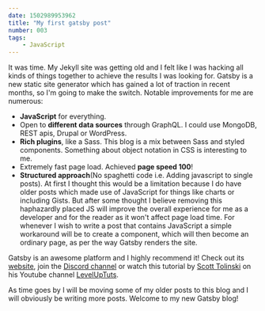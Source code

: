 ```yaml
---
date: 1502989953962
title: "My first gatsby post"
number: 003
tags: 
    - JavaScript
---
```


It was time. My Jekyll site was getting old and I felt like I was hacking all kinds of things together to achieve the results I was looking for. Gatsby is a new static site generator which has gained a lot of traction in recent months, so I'm going to make the switch. Notable improvements for me are numerous: 

- **JavaScript** for everything.
- Open to **different data sources** through GraphQL. I could use MongoDB, REST apis, Drupal or WordPress.
- **Rich plugins**, like a Sass. This blog is a mix between Sass and styled components. Something about object notation in CSS is interesting to me.
- Extremely fast page load. Achieved **page speed 100**!
- **Structured approach**(No spaghetti code i.e. Adding javascript to single posts). At first I thought this would be a limitation because I do have older posts which made use of JavaScript for things like charts or including Gists. But after some thought I believe removing this haphazardly placed JS will improve the overall experience for me as a developer and for the reader as it won't affect page load time. For whenever I wish to write a post that contains JavaScript a simple workaround will be to create a component, which will then become an ordinary page, as per the way Gatsby renders the site.

Gatsby is an awesome platform and I highly recommend it! Check out its [website](https://www.gatsbyjs.org), join the [Discord channel](https://discordapp.com/invite/0ZcbPKXt5bZjGY5n) or watch this tutorial by [Scott Tolinski](http://scotttolinski.com/) on his Youtube channel [LevelUpTuts](https://www.youtube.com/watch?v=b2H7fWhQcdE).

As time goes by I will be moving some of my older posts to this blog and I will obviously be writing more posts. Welcome to my new Gatsby blog!